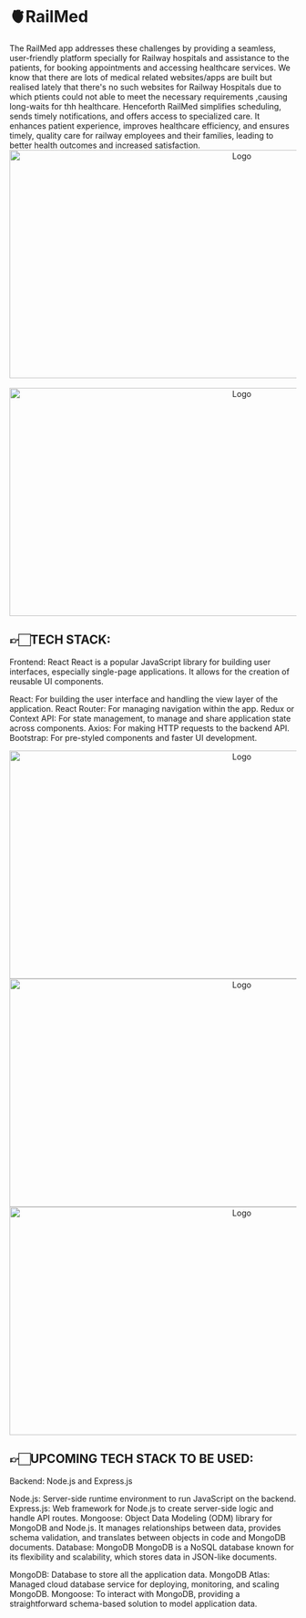 <h1 align="left">🫀RailMed</h1>
The RailMed app addresses these challenges by providing a seamless, user-friendly platform specially for Railway hospitals and assistance to the patients, for booking appointments and accessing healthcare services. We know that there are lots of medical related websites/apps are built but realised lately that there's no such websites for Railway Hospitals due to which ptients could not able to meet the necessary requirements ,causing long-waits for thh healthcare. Henceforth RailMed simplifies scheduling, sends timely notifications, and offers access to specialized care. It enhances patient experience, improves healthcare efficiency, and ensures timely, quality care for railway employees and their families, leading to better health outcomes and increased satisfaction.
<div align="center"> <img src="https://i.postimg.cc/tTFL7R93/Screenshot-2024-06-30-154050.png" alt="Logo" width="800" height="400"> </div>
<br>
<div align="center"> <img src="https://i.postimg.cc/8C7J65Xr/Screenshot-2024-06-30-154139.png" alt="Logo" width="800" height="400"> </div>

## 👉🏻TECH STACK:
Frontend: React
React is a popular JavaScript library for building user interfaces, especially single-page applications. It allows for the creation of reusable UI components.

React: For building the user interface and handling the view layer of the application.
React Router: For managing navigation within the app.
Redux or Context API: For state management, to manage and share application state across components.
Axios: For making HTTP requests to the backend API.
Bootstrap: For pre-styled components and faster UI development.

<div align="center"> <img src="https://i.postimg.cc/RCgBjRZ4/Screenshot-2024-06-30-154155.png" alt="Logo" width="800" height="400"> </div>
<div align="center"> <img src="https://i.postimg.cc/tJM87Bs6/Screenshot-2024-06-30-154103.png" alt="Logo" width="800" height="400"> </div>
<div align="center"> <img src="https://i.postimg.cc/3w1Sdt6w/Screenshot-2024-06-30-154123.png" alt="Logo" width="800" height="400"> </div>

## 👉🏻UPCOMING TECH STACK TO BE USED:
Backend: Node.js and Express.js

Node.js: Server-side runtime environment to run JavaScript on the backend.
Express.js: Web framework for Node.js to create server-side logic and handle API routes.
Mongoose: Object Data Modeling (ODM) library for MongoDB and Node.js. It manages relationships between data, provides schema validation, and translates between objects in code and MongoDB documents.
Database: MongoDB
MongoDB is a NoSQL database known for its flexibility and scalability, which stores data in JSON-like documents.

MongoDB: Database to store all the application data.
MongoDB Atlas: Managed cloud database service for deploying, monitoring, and scaling MongoDB.
Mongoose: To interact with MongoDB, providing a straightforward schema-based solution to model application data.
